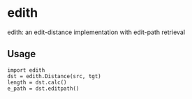 # edith

edith: an edit-distance implementation with edit-path retrieval


## Usage

    import edith
    dst = edith.Distance(src, tgt)
    length = dst.calc()
    e_path = dst.editpath()

